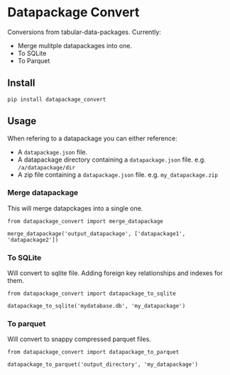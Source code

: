 # Datapackage Convert

Conversions from tabular-data-packages. Currently:

* Merge mulitple datapackages into one.
* To SQLite  
* To Parquet 

## Install

```
pip install datapackage_convert
```

## Usage

When refering to a datapackage you can either reference:

* A `datapackage.json` file.
* A datapackage directory containing a `datapackage.json` file. e.g.  `/a/datapackage/dir`
* A zip file containing a `datapackage.json` file. e.g. `my_datapackage.zip`

### Merge datapackage

This will merge datapckages into a single one.

```
from datapackage_convert import merge_datapackage

merge_datapackage('output_datapackage', ['datapackage1', 'datapackage2'])
```

### To SQLite

Will convert to sqlite file. Adding foreign key relationships and indexes for them.

```
from datapackage_convert import datapackage_to_sqlite

datapackage_to_sqlite('mydatabase.db', 'my_datapackage')
```

### To parquet

Will convert to snappy compressed parquet files. 

```
from datapackage_convert import datapackage_to_parquet

datapackage_to_parquet('output_directory', 'my_datapackage')
```

